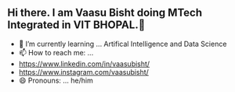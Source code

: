 ## Hi there. I am Vaasu Bisht doing MTech Integrated in VIT BHOPAL.👋



- 🌱 I’m currently learning ... Artifical Intelligence and Data Science
- 📫 How to reach me: ...
- https://www.linkedin.com/in/vaasubisht/
- https://www.instagram.com/vaasubisht/
- 😄 Pronouns: ... he/him


